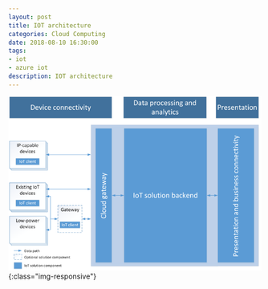 ```yaml
---
layout: post
title: IOT architecture 
categories: Cloud Computing
date: 2018-08-10 16:30:00
tags:
- iot
- azure iot
description: IOT architecture 
---
```


![Azure](/img/AzureIOT/azure_iot_architecture.jpg){:class="img-responsive"}              

